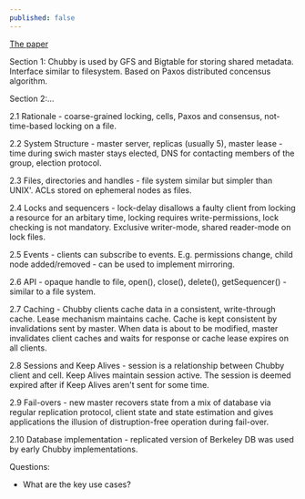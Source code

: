 ```yaml
---
published: false
---
```

[The paper](https://static.googleusercontent.com/media/research.google.com/en//archive/chubby-osdi06.pdf)

Section 1:
Chubby is used by GFS and Bigtable for storing shared metadata. Interface similar to filesystem. Based on Paxos distributed concensus algorithm.

Section 2:...

2.1  Rationale - coarse-grained locking, cells, Paxos and consensus, not-time-based locking on a file.

2.2 System Structure - master server, replicas (usually 5), master lease - time during swich master stays elected, DNS for contacting members of the group, election protocol.

2.3 Files, directories and handles - file system similar but simpler than UNIX'. ACLs stored on ephemeral nodes as files.

2.4 Locks and sequencers - lock-delay disallows a faulty client from locking a resource for an arbitary time, locking requires write-permissions, lock checking is not mandatory. Exclusive writer-mode, shared reader-mode on lock files.

2.5 Events - clients can subscribe to events. E.g. permissions change, child node added/removed - can be used to implement mirroring.

2.6 API - opaque handle to file, open(), close(), delete(), getSequencer() - similar to a file system.

2.7 Caching - Chubby clients cache data in a consistent, write-through cache. Lease mechanism maintains cache. Cache is kept consistent by invalidations sent by master. When data is about to be modified, master invalidates client caches and waits for response or cache lease expires on all clients.

2.8 Sessions and Keep Alives - session is a relationship between Chubby client and cell. Keep Alives maintain session active. The session is deemed expired after if Keep Alives aren't sent for some time.

2.9 Fail-overs - new master recovers state from a mix of database via regular replication protocol, client state and state estimation and gives applications the illusion of distruption-free operation during fail-over.

2.10 Database implementation - replicated version of Berkeley DB was used by early Chubby implementations.

Questions:
- What are the key use cases?
